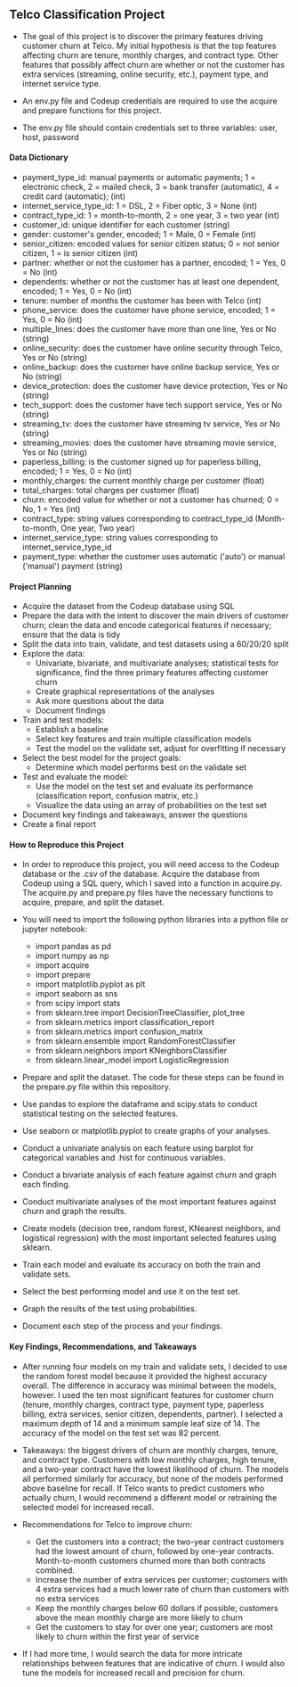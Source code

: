 ## Telco Classification Project

- The goal of this project is to discover the primary features driving customer churn at Telco. My initial hypothesis is that the top features affecting churn are tenure, monthly charges, and contract type. Other features that possibly affect churn are whether or not the customer has extra services (streaming, online security, etc.), payment type, and internet service type.

- An env.py file and Codeup credentials are required to use the acquire and prepare functions for this project.
- The env.py file should contain credentials set to three variables: user, host, password

#### Data Dictionary

- payment_type_id: manual payments or automatic payments; 1 = electronic check, 2 = mailed check, 3 = bank transfer (automatic), 4 = credit card (automatic); (int)
- internet_service_type_id: 1 = DSL, 2 = Fiber optic, 3 = None (int)
- contract_type_id: 1 = month-to-month, 2 = one year, 3 = two year (int)
- customer_id: unique identifier for each customer (string)
- gender: customer's gender, encoded; 1 = Male, 0 = Female (int)
- senior_citizen: encoded values for senior citizen status; 0 = not senior citizen, 1 = is senior citizen (int)
- partner: whether or not the customer has a partner, encoded; 1 = Yes, 0 = No (int)
- dependents: whether or not the customer has at least one dependent, encoded; 1 = Yes, 0 = No (int)
- tenure: number of months the customer has been with Telco (int)
- phone_service: does the customer have phone service, encoded; 1 = Yes, 0 = No (int)
- multiple_lines: does the customer have more than one line, Yes or No (string)
- online_security: does the customer have online security through Telco, Yes or No (string)
- online_backup: does the customer have online backup service, Yes or No (string)
- device_protection: does the customer have device protection, Yes or No (string)
- tech_support: does the customer have tech support service, Yes or No (string)
- streaming_tv: does the customer have streaming tv service, Yes or No (string)
- streaming_movies: does the customer have streaming movie service, Yes or No (string)
- paperless_billing: is the customer signed up for paperless billing, encoded; 1 = Yes, 0 = No (int)
- monthly_charges: the current monthly charge per customer (float)
- total_charges: total charges per customer (float)
- churn: encoded value for whether or not a customer has churned; 0 = No, 1 = Yes (int)
- contract_type: string values corresponding to contract_type_id (Month-to-month, One year, Two year)
- internet_service_type: string values corresponding to internet_service_type_id
- payment_type: whether the customer uses automatic ('auto') or manual ('manual') payment (string)

#### Project Planning

- Acquire the dataset from the Codeup database using SQL
- Prepare the data with the intent to discover the main drivers of customer churn; clean the data and encode categorical features if necessary; ensure that the data is tidy
- Split the data into train, validate, and test datasets using a 60/20/20 split
- Explore the data:
    - Univariate, bivariate, and multivariate analyses; statistical tests for significance, find the three primary features affecting customer churn
    - Create graphical representations of the analyses
    - Ask more questions about the data
    - Document findings
- Train and test models:
    - Establish a baseline
    - Select key features and train multiple classification models
    - Test the model on the validate set, adjust for overfitting if necessary
- Select the best model for the project goals:
    - Determine which model performs best on the validate set
- Test and evaluate the model:
    - Use the model on the test set and evaluate its performance (classification report, confusion matrix, etc.)
    - Visualize the data using an array of probabilities on the test set
- Document key findings and takeaways, answer the questions
- Create a final report

#### How to Reproduce this Project

- In order to reproduce this project, you will need access to the Codeup database or the .csv of the database. Acquire the database from Codeup using a SQL query, which I saved into a function in acquire.py. The acquire.py and prepare.py files have the necessary functions to acquire, prepare, and split the dataset.

- You will need to import the following python libraries into a python file or jupyter notebook: 
    - import pandas as pd
    - import numpy as np
    - import acquire
    - import prepare
    - import matplotlib.pyplot as plt
    - import seaborn as sns
    - from scipy import stats
    - from sklearn.tree import DecisionTreeClassifier, plot_tree
    - from sklearn.metrics import classification_report
    - from sklearn.metrics import confusion_matrix
    - from sklearn.ensemble import RandomForestClassifier
    - from sklearn.neighbors import KNeighborsClassifier
    - from sklearn.linear_model import LogisticRegression

- Prepare and split the dataset. The code for these steps can be found in the prepare.py file within this repository.
- Use pandas to explore the dataframe and scipy.stats to conduct statistical testing on the selected features.
- Use seaborn or matplotlib.pyplot to create graphs of your analyses.
- Conduct a univariate analysis on each feature using barplot for categorical variables and .hist for continuous variables.
- Conduct a bivariate analysis of each feature against churn and graph each finding.
- Conduct multivariate analyses of the most important features against churn and graph the results.
- Create models (decision tree, random forest, KNearest neighbors, and logistical regression) with the most important selected features using sklearn.
- Train each model and evaluate its accuracy on both the train and validate sets.
- Select the best performing model and use it on the test set.
- Graph the results of the test using probabilities.
- Document each step of the process and your findings.

#### Key Findings, Recommendations, and Takeaways

- After running four models on my train and validate sets, I decided to use the random forest model because it provided the highest accuracy overall. The difference in accuracy was minimal between the models, however. I used the ten most significant features for customer churn (tenure, monthly charges, contract type, payment type, paperless billing, extra services, senior citizen, dependents, partner). I selected a maximum depth of 14 and a minimum sample leaf size of 14. The accuracy of the model on the test set was 82 percent.

- Takeaways: the biggest drivers of churn are monthly charges, tenure, and contract type. Customers with low monthly charges, high tenure, and a two-year contract have the lowest likelihood of churn. The models all performed similarly for accuracy, but none of the models performed above baseline for recall. If Telco wants to predict customers who actually churn, I would recommend a different model or retraining the selected model for increased recall.

- Recommendations for Telco to improve churn:
    - Get the customers into a contract; the two-year contract customers had the lowest amount of churn, followed by one-year contracts. Month-to-month customers churned more than both contracts combined.
    - Increase the number of extra services per customer; customers with 4 extra services had a much lower rate of churn than customers with no extra services
    - Keep the monthly charges below 60 dollars if possible; customers above the mean monthly charge are more likely to churn
    - Get the customers to stay for over one year; customers are most likely to churn within the first year of service

- If I had more time, I would search the data for more intricate relationships between features that are indicative of churn. I would also tune the models for increased recall and precision for churn.



